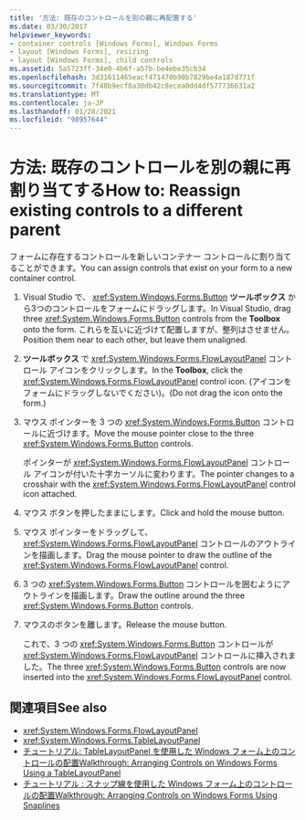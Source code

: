 ```yaml
---
title: '方法: 既存のコントロールを別の親に再配置する'
ms.date: 03/30/2017
helpviewer_keywords:
- container controls [Windows Forms], Windows Forms
- layout [Windows Forms], resizing
- layout [Windows Forms], child controls
ms.assetid: 5a5723ff-34e0-4b6f-a57b-be4ebe35cb34
ms.openlocfilehash: 3d31611465eacf471470b90b7829be4a187d771f
ms.sourcegitcommit: 7f48b9ecf8a30db42c8ecea0dd4df577736631a2
ms.translationtype: MT
ms.contentlocale: ja-JP
ms.lasthandoff: 01/28/2021
ms.locfileid: "98957644"
---
```

# <a name="how-to-reassign-existing-controls-to-a-different-parent"></a><span data-ttu-id="b762d-102">方法: 既存のコントロールを別の親に再割り当てする</span><span class="sxs-lookup"><span data-stu-id="b762d-102">How to: Reassign existing controls to a different parent</span></span>

<span data-ttu-id="b762d-103">フォームに存在するコントロールを新しいコンテナー コントロールに割り当てることができます。</span><span class="sxs-lookup"><span data-stu-id="b762d-103">You can assign controls that exist on your form to a new container control.</span></span>

1. <span data-ttu-id="b762d-104">Visual Studio で、 <xref:System.Windows.Forms.Button> **ツールボックス** から3つのコントロールをフォームにドラッグします。</span><span class="sxs-lookup"><span data-stu-id="b762d-104">In Visual Studio, drag three <xref:System.Windows.Forms.Button> controls from the **Toolbox** onto the form.</span></span> <span data-ttu-id="b762d-105">これらを互いに近づけて配置しますが、整列はさせません。</span><span class="sxs-lookup"><span data-stu-id="b762d-105">Position them near to each other, but leave them unaligned.</span></span>

2. <span data-ttu-id="b762d-106">**ツールボックス** で <xref:System.Windows.Forms.FlowLayoutPanel> コントロール アイコンをクリックします。</span><span class="sxs-lookup"><span data-stu-id="b762d-106">In the **Toolbox**, click the <xref:System.Windows.Forms.FlowLayoutPanel> control icon.</span></span> <span data-ttu-id="b762d-107">(アイコンをフォームにドラッグしないでください)。</span><span class="sxs-lookup"><span data-stu-id="b762d-107">(Do not drag the icon onto the form.)</span></span>

3. <span data-ttu-id="b762d-108">マウス ポインターを 3 つの <xref:System.Windows.Forms.Button> コントロールに近づけます。</span><span class="sxs-lookup"><span data-stu-id="b762d-108">Move the mouse pointer close to the three <xref:System.Windows.Forms.Button> controls.</span></span>

   <span data-ttu-id="b762d-109">ポインターが <xref:System.Windows.Forms.FlowLayoutPanel> コントロール アイコンが付いた十字カーソルに変わります。</span><span class="sxs-lookup"><span data-stu-id="b762d-109">The pointer changes to a crosshair with the <xref:System.Windows.Forms.FlowLayoutPanel> control icon attached.</span></span>

4. <span data-ttu-id="b762d-110">マウス ボタンを押したままにします。</span><span class="sxs-lookup"><span data-stu-id="b762d-110">Click and hold the mouse button.</span></span>

5. <span data-ttu-id="b762d-111">マウス ポインターをドラッグして、 <xref:System.Windows.Forms.FlowLayoutPanel> コントロールのアウトラインを描画します。</span><span class="sxs-lookup"><span data-stu-id="b762d-111">Drag the mouse pointer to draw the outline of the <xref:System.Windows.Forms.FlowLayoutPanel> control.</span></span>

6. <span data-ttu-id="b762d-112">3 つの <xref:System.Windows.Forms.Button> コントロールを囲むようにアウトラインを描画します。</span><span class="sxs-lookup"><span data-stu-id="b762d-112">Draw the outline around the three <xref:System.Windows.Forms.Button> controls.</span></span>

7. <span data-ttu-id="b762d-113">マウスのボタンを離します。</span><span class="sxs-lookup"><span data-stu-id="b762d-113">Release the mouse button.</span></span>

   <span data-ttu-id="b762d-114">これで、3 つの <xref:System.Windows.Forms.Button> コントロールが <xref:System.Windows.Forms.FlowLayoutPanel> コントロールに挿入されました。</span><span class="sxs-lookup"><span data-stu-id="b762d-114">The three <xref:System.Windows.Forms.Button> controls are now inserted into the <xref:System.Windows.Forms.FlowLayoutPanel> control.</span></span>

## <a name="see-also"></a><span data-ttu-id="b762d-115">関連項目</span><span class="sxs-lookup"><span data-stu-id="b762d-115">See also</span></span>

- <xref:System.Windows.Forms.FlowLayoutPanel>
- <xref:System.Windows.Forms.TableLayoutPanel>
- [<span data-ttu-id="b762d-116">チュートリアル: TableLayoutPanel を使用した Windows フォーム上のコントロールの配置</span><span class="sxs-lookup"><span data-stu-id="b762d-116">Walkthrough: Arranging Controls on Windows Forms Using a TableLayoutPanel</span></span>](walkthrough-arranging-controls-on-windows-forms-using-a-tablelayoutpanel.md)
- [<span data-ttu-id="b762d-117">チュートリアル : スナップ線を使用した Windows フォーム上のコントロールの配置</span><span class="sxs-lookup"><span data-stu-id="b762d-117">Walkthrough: Arranging Controls on Windows Forms Using Snaplines</span></span>](walkthrough-arranging-controls-on-windows-forms-using-snaplines.md)
